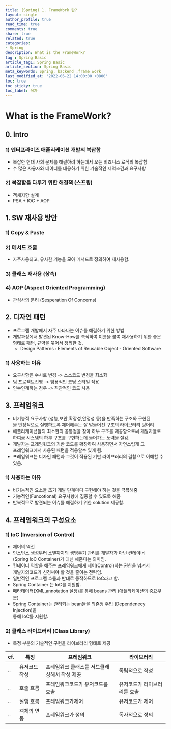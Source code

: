 ```yaml
---
title: (Spring) 1. FrameWork 란?
layout: single
author_profile: true
read_time: true
comments: true
share: true
related: true
categories:
- Spring
description: What is the FrameWork?
tag : Spring Basic
article_tag1: Spring Basic
article_section: Spring Basic
meta_keywords: Spring, backend ,frame work
last_modified_at: '2022-06-22 14:00:00 +0800'
toc: true
toc_sticky: true
toc_label: 목차
---
```


What is the FrameWork?
=======================

## 0. Intro

### 1) 엔터프라이즈 애플리케이션 개발의 복잡함

* 복잡한 현대 사회 문제를 해결하려 하는데서 오는 비즈니스 로직의 복잡함
* 수 많은 사용자와 데이터를 대응하기 위한 기술적인 제약조건과 요구사항

### 2) 복잡함을 다루기 위한 해결책 (스프링)

* 객체지향 설계
* PSA + IOC + AOP

## 1. SW 재사용 방안

### 1) Copy & Paste

### 2) 메서드 호출

* 자주사용되고, 유사한 기능을 모아 메서드로 정의하여 재사용함.

### 3) 클래스 재사용 (상속)

### 4) AOP (Aspect Oriented Programming)

* 관심사의 분리 (Sesperation Of Concerns)

## 2. 디자인 패턴

* 프로그램 개발에서 자주 나타나는 이슈를 해결하기 위한 방법
* 개발과정에서 발견된 Know-How를 축적하여 이름을 붙여 재사용하기 위한 좋은  
  형태로 패턴, 규약을 묶어서 정리한 것.
    * Design Patterns : Elements of Reusable Object - Oriented Software

### 1) 사용하는 이유

* 요구사항은 수시로 변경 -> 소스코드 변경을 최소화 
* 팀 프로젝트진행 -> 범용적인 코딩 스타일 적용
* 인수인계하는 경우 -> 직관적인 코드 사용 

## 3. 프레임워크

* 비기능적 요구사항 (성능,보안,확장성,안정성 등)을 만족하는 구조와 구현된  
  을 안정적으로 실행하도록 제어해주는 잘 말들어진 구조의 라이브러리 덩어리
* 애플리케이션들의 최소한의 공통점을 찾아 하부 구조를 제공함으로써 개발자들로  
  하여금 시스템의 하부 구조를 구현하는데 들어가는 노력을 절감.
* 개발자는 프레임워크의 기반 코드를 확장하여 사용하면서 자연스럽게 그   
  프레임워크에서 사용된 패턴을 적용할수 있게 됨.
* 프레임워크는 디자인 패턴과 그것이 적용된 기반 라이브러리의 결합으로 이해할 수  
  있음.

### 1) 사용하는 이유

* 비기능적인 요소들 초기 개발 단계마다 구현해야 하는 것을 극복해줌
* 기능적인(Funcotional) 요구사항에 집중할 수 있도록 해줌
* 반복적으로 발견되는 이슈를 해결하기 위한 solution 제공함.

## 4. 프레임워크의 구성요소

### 1) IoC (Inversion of Control)

* 제어의 역전
* 인스턴스 생성부터 소멸까지의 생명주기 관리를 개발자가 아닌 컨테이너  
  (Spring IoC Container)가 대신 해준다는 의미임.
* 컨테이너 역할을 해주는 프레임워크에게 제어(Control)하는 권한을 넘겨서   
  개발자의코드가 신경써야 할 것을 줄이는 전략임.
* 일반적인 프로그램 흐름과 반대로 동작하므로 IoC라고 함.
* Spring Container 는 IoC를 지원함.
* 메타데이터(XML,annotation 설정)를 통해 beans 관리 (애플리케이션의 중요부분)  
* Spring Container는 관리되는 bean들을 의존정 주입 (Dependenecy Injection)을  
  통해 IoC를 지원함.

### 2) 클래스 라이브러리 (Class Library)

* 특정 부분의 기술적인 구현을 라이브러리 형태로 제공


| cf. | 특징          | 프레임워크  |   라이브러리 |
|-----|--------------|-------------|-------------|
|..|유저코드 작성|프레임워크 클래스를 서브클래싱해서 작성 제공 |독립적으로 작성 |
|..| 호출 흐름 | 프레임워크코드가 유저코드를 호출 | 유저코드가 라이브러리를 호출|
|..| 실행 흐름 | 프레임워크가제어 | 유저코드가 제어 |
|..| 객체의 연동 | 프레임워크가 정의 | 독자적으로 정의 |


